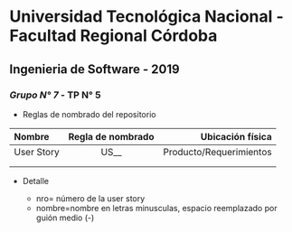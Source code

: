 # Universidad Tecnológica Nacional - Facultad Regional Córdoba
## Ingenieria de Software - 2019
### *Grupo N° 7* - TP N° 5

* Reglas de nombrado del repositorio

| Nombre  | Regla de nombrado  | Ubicación física |
| :------------ |:---------------:| -----:|
| User Story      | US_<nro>_<nombre> | Producto/Requerimientos |
| | | |
| | | |


* Detalle

    * nro= número de la user story
    * nombre=nombre en letras minusculas, espacio reemplazado por guión medio (-)
         
    

